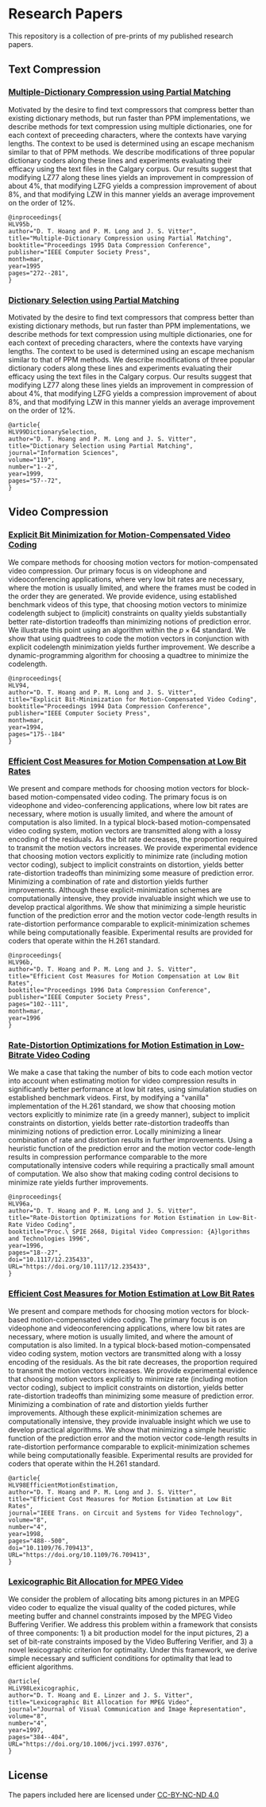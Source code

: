 # Research Papers
This repository is a collection of pre-prints of my published research papers.

## Text Compression

### [Multiple-Dictionary Compression using Partial Matching](dcc95.pdf)

Motivated by the desire to find text compressors that compress better than existing dictionary methods, but run faster than PPM implementations, we describe methods for text compression using multiple dictionaries, one for each context of preceeding characters, where the contexts have varying lengths. The context to be used is determined using an escape mechanism similar to that of PPM methods. We describe modifications of three popular dictionary coders along these lines and experiments evaluating their efficacy using the text files in the Calgary corpus. Our results suggest that modifying LZ77 along these lines yields an improvement in compression of about 4%, that modifying LZFG yields a compression improvement of about 8%, and that modifying LZW in this manner yields an average improvement on the order of 12%.

```
@inproceedings{
HLV95b,
author="D. T. Hoang and P. M. Long and J. S. Vitter",
title="Multiple-Dictionary Compression using Partial Matching",
booktitle="Proceedings 1995 Data Compression Conference",
publisher="IEEE Computer Society Press",
month=mar,
year=1995
pages="272--281",
}
```

### [Dictionary Selection using Partial Matching](dpm99.pdf)

Motivated by the desire to find text compressors that compress better than existing dictionary methods, but run faster than PPM implementations, we describe methods for text compression using multiple dictionaries, one for each context of preceding characters, where the contexts have varying lengths. The context to be used is determined using an escape mechanism similar to that of PPM methods. We describe modifications of three popular dictionary coders along these lines and experiments evaluating their efficacy using the text files in the Calgary corpus. Our results suggest that modifying LZ77 along these lines yields an improvement in compression of about 4%, that modifying LZFG yields a compression improvement of about 8%, and that modifying LZW in this manner yields an average improvement on the order of 12%.

```
@article{
HLV99DictionarySelection,
author="D. T. Hoang and P. M. Long and J. S. Vitter",
title="Dictionary Selection using Partial Matching",
journal="Information Sciences",
volume="119",
number="1--2",
year=1999,
pages="57--72",
}
```

## Video Compression

### [Explicit Bit Minimization for Motion-Compensated Video Coding](dcc94.pdf)
We compare methods for choosing motion vectors for motion-compensated video compression. Our primary focus is on videophone and videoconferencing applications, where very low bit rates are necessary, where the motion is usually limited, and where the frames must be coded in the order they are generated. We provide evidence, using established benchmark videos of this type, that choosing motion vectors to minimize codelength subject to (implicit) constraints on quality yields substantially better rate-distortion tradeoffs than minimizing notions of prediction error. We illustrate this point using an algorithm within the $p \times 64$ standard. We show that using quadtrees to code the motion vectors in conjunction with explicit codelength minimization yields further improvement. We describe a dynamic-programming algorithm for choosing a quadtree to minimize the codelength.

```
@inproceedings{
HLV94,
author="D. T. Hoang and P. M. Long and J. S. Vitter",
title="Explicit Bit-Minimization for Motion-Compensated Video Coding",
booktitle="Proceedings 1994 Data Compression Conference",
publisher="IEEE Computer Society Press",
month=mar,
year=1994,
pages="175--184"
}
```

### [Efficient Cost Measures for Motion Compensation at Low Bit Rates](dcc96.pdf)

We present and compare methods for choosing motion vectors for block-based motion-compensated video coding. The primary focus is on videophone and video-conferencing applications, where low bit rates are necessary, where motion is usually limited, and where the amount of computation is also limited. In a typical block-based motion-compensated video coding system, motion vectors are transmitted along with a lossy encoding of the residuals. As the bit rate decreases, the proportion required to transmit the motion vectors increases. We provide experimental evidence that choosing motion vectors explicitly to minimize rate (including motion vector coding), subject to implicit constraints on distortion, yields better rate-distortion tradeoffs than minimizing some measure of prediction error. Minimizing a combination of rate and distortion yields further improvements. Although these explicit-minimization schemes are computationally intensive, they provide invaluable insight which we use to develop practical algorithms. We show that minimizing a simple heuristic function of the prediction error and the motion vector code-length results in rate-distortion performance comparable to explicit-minimization schemes while being computationally feasible. Experimental results are 
provided for coders that operate within the H.261 standard.

```
@inproceedings{
HLV96b,
author="D. T. Hoang and P. M. Long and J. S. Vitter",
title="Efficient Cost Measures for Motion Compensation at Low Bit Rates",
booktitle="Proceedings 1996 Data Compression Conference",
publisher="IEEE Computer Society Press",
pages="102--111",
month=mar,
year=1996
}
```

### [Rate-Distortion Optimizations for Motion Estimation in Low-Bitrate Video Coding](dvm96)

We make a case that taking the number of bits to code each motion vector into account when estimating motion for video compression results in significantly better performance at low bit rates, using simulation studies on established benchmark videos. First, by modifying a "vanilla" implementation of the H.261 standard, we show that choosing motion vectors explicitly to minimize rate (in a greedy manner), subject to implicit constraints on distortion, yields better rate-distortion tradeoffs than minimizing notions of prediction error. Locally minimizing a linear combination of rate and distortion results in further improvements. Using a heuristic function of the prediction error and the motion vector code-length results in compression performance comparable to the more computationally intensive coders while requiring a practically small amount of computation.  We also show that making coding control decisions to minimize rate yields further improvements.

```
@inproceedings{
HLV96a,
author="D. T. Hoang and P. M. Long and J. S. Vitter",
title="Rate-Distortion Optimizations for Motion Estimation in Low-Bit-Rate Video Coding",
booktitle="Proc.\ SPIE 2668, Digital Video Compression: {A}lgorithms and Technologies 1996",
year=1996,
pages="18--27",
doi="10.1117/12.235433",
URL="https://doi.org/10.1117/12.235433",
}
```

### [Efficient Cost Measures for Motion Estimation at Low Bit Rates](itcsvt98.pdf)

We present and compare methods for choosing motion vectors for block-based motion-compensated video coding. The primary focus is on videophone and videoconferencing applications, where low bit rates are necessary, where motion is usually limited, and where the amount of computation is also limited. In a typical block-based motion-compensated video coding system, motion vectors are transmitted along with a lossy encoding of the residuals. As the bit rate decreases, the proportion required to transmit the motion vectors increases. We provide experimental evidence that choosing motion vectors explicitly to minimize rate (including motion vector coding), subject to implicit constraints on distortion, yields better rate-distortion tradeoffs than minimizing some measure of prediction error. Minimizing a combination of rate and distortion yields further improvements. Although these explicit-minimization schemes are computationally intensive, they provide invaluable insight which we use to develop practical algorithms. We show that minimizing a simple heuristic function of the prediction error and the motion vector code-length results in rate-distortion performance comparable to explicit-minimization schemes while being computationally feasible. Experimental results are provided for coders that operate within the H.261 standard.

```
@article{
HLV98EfficientMotionEstimation,
author="D. T. Hoang and P. M. Long and J. S. Vitter",
title="Efficient Cost Measures for Motion Estimation at Low Bit Rates",
journal="IEEE Trans. on Circuit and Systems for Video Technology",
volume="8",
number="4",
year=1998,
pages="488--500",
doi="10.1109/76.709413",
URL="https://doi.org/10.1109/76.709413",
}
```

### [Lexicographic Bit Allocation for MPEG Video](jvcir97.pdf)

We consider the problem of allocating bits among pictures in an MPEG video coder to equalize the visual quality of the coded pictures, while meeting buffer and channel constraints imposed by the MPEG Video Buffering Verifier. We address this problem within a framework that consists of three components: 1) a bit production model for the input pictures, 2) a set of bit-rate constraints imposed by the Video Buffering Verifier, and 3) a novel lexicographic criterion for optimality. Under this framework, we derive simple necessary and sufficient conditions for optimality that lead to efficient algorithms.

```
@article{
HLiV98Lexicographic,
author="D. T. Hoang and E. Linzer and J. S. Vitter",
title="Lexicographic Bit Allocation for MPEG Video",
journal="Journal of Visual Communication and Image Representation",
volume="8",
number="4",
year=1997,
pages="384--404",
URL="https://doi.org/10.1006/jvci.1997.0376",
}
```

## License
The papers included here are licensed under [CC-BY-NC-ND 4.0](https://creativecommons.org/licenses/by-nc-nd/4.0/)
